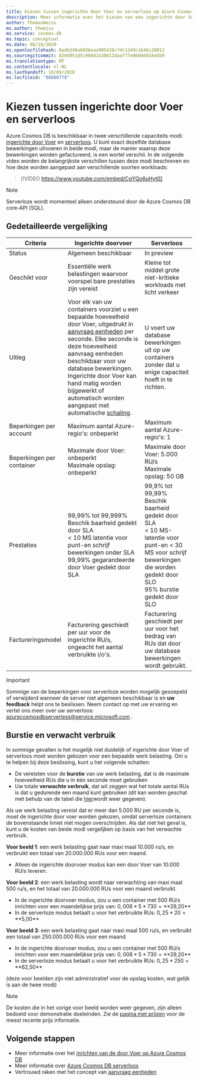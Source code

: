 ```yaml
---
title: Kiezen tussen ingerichte door Voer en serverloos op Azure Cosmos DB
description: Meer informatie over het kiezen van een ingerichte door Voer en serverloze voor uw werk belasting.
author: ThomasWeiss
ms.author: thweiss
ms.service: cosmos-db
ms.topic: conceptual
ms.date: 08/19/2020
ms.openlocfilehash: 0adb346a693beaa905438cfdc1249c1646c28811
ms.sourcegitcommit: 829d951d5c90442a38012daaf77e86046018e5b9
ms.translationtype: MT
ms.contentlocale: nl-NL
ms.lasthandoff: 10/09/2020
ms.locfileid: "88608779"
---
```

# <a name="how-to-choose-between-provisioned-throughput-and-serverless"></a>Kiezen tussen ingerichte door Voer en serverloos

Azure Cosmos DB is beschikbaar in twee verschillende capaciteits modi: [ingerichte door Voer](set-throughput.md) en [serverloos](serverless.md). U kunt exact dezelfde database bewerkingen uitvoeren in beide modi, maar de manier waarop deze bewerkingen worden gefactureerd, is een wortel verschil. In de volgende video worden de belangrijkste verschillen tussen deze modi beschreven en hoe deze worden aangepast aan verschillende soorten workloads:

> [!VIDEO https://www.youtube.com/embed/CgYQo6uHyt0]

> [!NOTE]
> Serverloze wordt momenteel alleen ondersteund door de Azure Cosmos DB core-API (SQL).

## <a name="detailed-comparison"></a>Gedetailleerde vergelijking

| Criteria | Ingerichte doorvoer | Serverloos |
| --- | --- | --- |
| Status | Algemeen beschikbaar | In preview |
| Geschikt voor | Essentiële werk belastingen waarvoor voorspel bare prestaties zijn vereist | Kleine tot middel grote niet-kritieke workloads met licht verkeer |
| Uitleg | Voor elk van uw containers voorziet u een bepaalde hoeveelheid door Voer, uitgedrukt in [aanvraag eenheden](request-units.md) per seconde. Elke seconde is deze hoeveelheid aanvraag eenheden beschikbaar voor uw database bewerkingen. Ingerichte door Voer kan hand matig worden bijgewerkt of automatisch worden aangepast met automatische [schaling](provision-throughput-autoscale.md). | U voert uw database bewerkingen uit op uw containers zonder dat u enige capaciteit hoeft in te richten. |
| Beperkingen per account | Maximum aantal Azure-regio's: onbeperkt | Maximum aantal Azure-regio's: 1 |
| Beperkingen per container | Maximale door Voer: onbeperkt<br>Maximale opslag: onbeperkt | Maximale door Voer: 5.000 RU/s<br>Maximale opslag: 50 GB |
| Prestaties | 99,99% tot 99,999% Beschik baarheid gedekt door SLA<br>< 10 MS latentie voor punt-en schrijf bewerkingen onder SLA<br>99,99% gegarandeerde door Voer gedekt door SLA | 99,9% tot 99,99% Beschik baarheid gedekt door SLA<br>< 10 MS-latentie voor punt-en < 30 MS voor schrijf bewerkingen die worden gedekt door SLO<br>95% burstie gedekt door SLO |
| Factureringsmodel | Facturering geschiedt per uur voor de ingerichte RU/s, ongeacht het aantal verbruikte i/o's. | Facturering geschiedt per uur voor het bedrag van RUs dat door uw database bewerkingen wordt gebruikt. |

> [!IMPORTANT]
> Sommige van de beperkingen voor serverloze worden mogelijk gesoepeld of verwijderd wanneer de server niet algemeen beschikbaar is en **uw feedback** helpt ons te beslissen. Neem contact op met uw ervaring en vertel ons meer over uw serverloos: [azurecosmosdbserverless@service.microsoft.com](mailto:azurecosmosdbserverless@service.microsoft.com) .

## <a name="burstability-and-expected-consumption"></a>Burstie en verwacht verbruik

In sommige gevallen is het mogelijk niet duidelijk of ingerichte door Voer of serverloos moet worden gekozen voor een bepaalde werk belasting. Om u te helpen bij deze beslissing, kunt u het volgende schatten:

- De vereisten voor de **burstie** van uw werk belasting, dat is de maximale hoeveelheid RUs die u in één seconde moet gebruiken
- Uw totale **verwachte verbruik**, dat wil zeggen wat het totale aantal RUs is dat u gedurende een maand kunt gebruiken (dit kan worden geschat met behulp van de tabel die [hier](plan-manage-costs.md#estimating-serverless-costs)wordt weer gegeven).

Als uw werk belasting vereist dat er meer dan 5.000 RU per seconde is, moet de ingerichte door voer worden gekozen, omdat serverloze containers de bovenstaande limiet niet mogen overschrijden. Als dat niet het geval is, kunt u de kosten van beide modi vergelijken op basis van het verwachte verbruik.

**Voor beeld 1**: een werk belasting gaat naar maxi maal 10.000 ru/s, en verbruikt een totaal van 20.000.000 RUs voor een maand.

- Alleen de ingerichte doorvoer modus kan een door Voer van 10.000 RU/s leveren.

**Voor beeld 2**: een werk belasting wordt naar verwachting van maxi maal 500 ru/s, en het totaal van 20.000.000 RUs voor een maand verbruikt.

- In de ingerichte doorvoer modus, zou u een container met 500 RU/s inrichten voor een maandelijkse prijs van: $0,008 * 5 * 730 = **$29,20**
- In de serverloze modus betaalt u voor het verbruikte RUs: $0,25 * 20 = **$5,00**

**Voor beeld 3**: een werk belasting gaat naar maxi maal 500 ru/s, en verbruikt een totaal van 250.000.000 RUs voor een maand.

- In de ingerichte doorvoer modus, zou u een container met 500 RU/s inrichten voor een maandelijkse prijs van: $0,008 * 5 * 730 = **$29,20**
- In de serverloze modus betaalt u voor het verbruikte RUs: $0,25 * 250 = **$62,50**

(deze voor beelden zijn niet administratief voor de opslag kosten, wat gelijk is aan de twee modi)

> [!NOTE]
> De kosten die in het vorige voor beeld worden weer gegeven, zijn alleen bedoeld voor demonstratie doeleinden. Zie de [pagina met prijzen](https://azure.microsoft.com/pricing/details/cosmos-db/) voor de meest recente prijs informatie.

## <a name="next-steps"></a>Volgende stappen

- Meer informatie over het [inrichten van de door Voer op Azure Cosmos DB](set-throughput.md)
- Meer informatie over [Azure Cosmos DB serverloos](serverless.md)
- Vertrouwd raken met het concept van [aanvraag eenheden](request-units.md)
